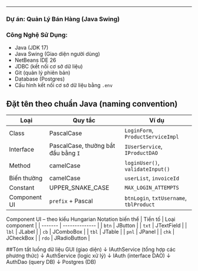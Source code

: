 ---

### Dự án: Quản Lý Bán Hàng (Java Swing)

### Công Nghệ Sử Dụng:
- Java (JDK 17)
- Java Swing (Giao diện người dùng)
- NetBeans IDE 26
- JDBC (kết nối cơ sở dữ liệu)
- Git (quản lý phiên bản)
- Database (Postgres)
- Cấu hình kết nối cơ sở dữ liệu bằng `.env`

## Đặt tên theo chuẩn Java (naming convention)
| Loại         | Quy tắc                             | Ví dụ                                   |
| ------------ | ----------------------------------- | --------------------------------------- |
| Class        | PascalCase                          | `LoginForm`, `ProductServiceImpl`       |
| Interface    | PascalCase, thường bắt đầu bằng `I` | `IUserService`, `IProductDAO`           |
| Method       | camelCase                           | `loginUser()`, `validateInput()`        |
| Biến thường  | camelCase                           | `userList`, `invoiceId`                 |
| Constant     | UPPER\_SNAKE\_CASE                  | `MAX_LOGIN_ATTEMPTS`                    |
| Component UI | `prefix` + Pascal                   | `btnLogin`, `txtUsername`, `tblProduct` |

Component UI – theo kiểu Hungarian Notation biến thể
| Tiền tố | Loại component |
| ------- | -------------- |
| `btn`   | JButton        |
| `txt`   | JTextField     |
| `lbl`   | JLabel         |
| `cb`    | JComboBox      |
| `tbl`   | JTable         |
| `pnl`   | JPanel         |
| `chk`   | JCheckBox      |
| `rdo`   | JRadioButton   |

##Tóm tắt luồng dữ liệu
GUI (giao diện)
  ↓
IAuthService (tổng hợp các phương thức)
  ↓
AuthService (logic xử lý)
  ↓
IAuth (interface DAO)
  ↓
AuthDao (query DB)
  ↓
Postgres (DB)
